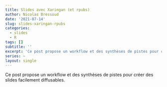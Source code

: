 ```yaml
---
title: Slides avec Xaringan (et rpubs)
author: Nicolas Bressoud
date: '2021-07-14'
slug: slides-xaringan-rpubs
categories:
  - slides
  - R
tags: []
subtitle: ''
excerpt: 'Ce post propose un workflow et des synthèses de pistes pour créer des slides facilement diffusables.'
series: ~
layout: single
---
```


Ce post propose un workflow et des synthèses de pistes pour créer des slides facilement diffusables.
